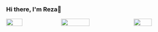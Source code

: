 ### Hi there, I'm Reza👋



<div style="display: flex; flex-direction: row;">
  <img align ="left" width="30%"  src="https://github-readme-streak-stats.herokuapp.com?user=Rezaeskandar&theme=tokyonight&hide_border=true" />
 <img class="img"  align ="left" width = "40%" src="https://github-readme-stats.vercel.app/api?username=Rezaeskandar&show_icons=true&theme=radical" />
 <img class="img"  align ="left" width = "32%" src="https://github-readme-stats.vercel.app/api/top-langs/?username=Rezaeskandar&theme=radical&layout=compact" />
 
</div>
<div style="display: flex; flex-direction: row;">

 </div>
